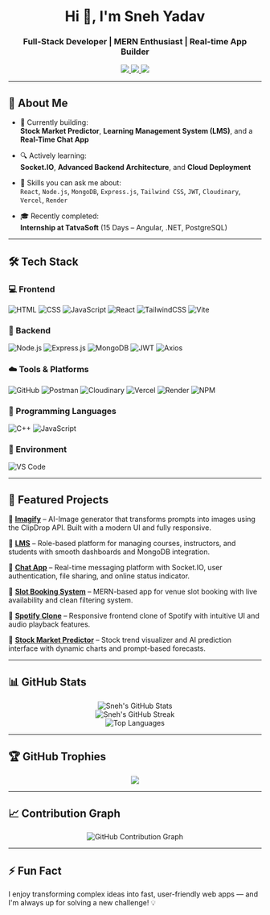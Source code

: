 <h1 align="center">Hi 👋, I'm Sneh Yadav</h1>
<h3 align="center">Full-Stack Developer | MERN Enthusiast | Real-time App Builder</h3>

<p align="center">
  <a href="https://portfolio-eight-kappa-40.vercel.app/" target="_blank">
    <img src="https://img.shields.io/badge/Portfolio-Visit-blueviolet?style=for-the-badge&logo=vercel" />
  </a>
  <a href="mailto:snehyadav091@gmail.com">
    <img src="https://img.shields.io/badge/Email-Me-red?style=for-the-badge&logo=gmail" />
  </a>
  <a href="https://www.linkedin.com/in/snehyadav510">
    <img src="https://img.shields.io/badge/LinkedIn-Connect-blue?style=for-the-badge&logo=linkedin" />
  </a>
</p>

---

## 🌟 About Me

- 🚀 Currently building:  
  **Stock Market Predictor**, **Learning Management System (LMS)**, and a **Real-Time Chat App**

- 🔍 Actively learning:  
  **Socket.IO**, **Advanced Backend Architecture**, and **Cloud Deployment**

- 🧠 Skills you can ask me about:  
  `React`, `Node.js`, `MongoDB`, `Express.js`, `Tailwind CSS`, `JWT`, `Cloudinary`, `Vercel`, `Render`

- 🎓 Recently completed:  
  **Internship at TatvaSoft** (15 Days – Angular, .NET, PostgreSQL)

---

## 🛠️ Tech Stack

### 💻 Frontend
![HTML](https://img.shields.io/badge/HTML5-E34F26?logo=html5&logoColor=white)
![CSS](https://img.shields.io/badge/CSS3-1572B6?logo=css3&logoColor=white)
![JavaScript](https://img.shields.io/badge/JavaScript-F7DF1E?logo=javascript&logoColor=black)
![React](https://img.shields.io/badge/React-18-blue?logo=react)
![TailwindCSS](https://img.shields.io/badge/Tailwind_CSS-4-blue?logo=tailwind-css)
![Vite](https://img.shields.io/badge/Vite-Build-646CFF?logo=vite&logoColor=white)

### 🔧 Backend
![Node.js](https://img.shields.io/badge/Node.js-20-green?logo=node.js)
![Express.js](https://img.shields.io/badge/Express.js-black?logo=express)
![MongoDB](https://img.shields.io/badge/MongoDB-4.4-green?logo=mongodb)
![JWT](https://img.shields.io/badge/JWT-Authentication-blueviolet?logo=json-web-tokens)
![Axios](https://img.shields.io/badge/Axios-Client-5A29E4?logo=axios)

### ☁️ Tools & Platforms
![GitHub](https://img.shields.io/badge/GitHub-181717?logo=github)
![Postman](https://img.shields.io/badge/Postman-FF6C37?logo=postman&logoColor=white)
![Cloudinary](https://img.shields.io/badge/Cloudinary-Media-blue?logo=cloudinary)
![Vercel](https://img.shields.io/badge/Vercel-Deploy-black?logo=vercel)
![Render](https://img.shields.io/badge/Render-Backend-blue?logo=render)
![NPM](https://img.shields.io/badge/NPM-Package-CB3837?logo=npm)

### 🧠 Programming Languages
![C++](https://img.shields.io/badge/C++-00599C?logo=c%2B%2B&logoColor=white)
![JavaScript](https://img.shields.io/badge/JavaScript-F7DF1E?logo=javascript&logoColor=black)

### 🧰 Environment
![VS Code](https://img.shields.io/badge/VSCode-007ACC?logo=visual-studio-code&logoColor=white)

---

## 🚀 Featured Projects

🔹 [**Imagify**](https://imagify-rho-three.vercel.app/) – AI-Image generator that transforms prompts into images using the ClipDrop API. Built with a modern UI and fully responsive.

🔹 [**LMS**](https://lms-sepia-phi.vercel.app/) – Role-based platform for managing courses, instructors, and students with smooth dashboards and MongoDB integration.

🔹 [**Chat App**](https://chat-app-pi-peach-74.vercel.app/) – Real-time messaging platform with Socket.IO, user authentication, file sharing, and online status indicator.

🔹 [**Slot Booking System**](https://slot-booking-livid.vercel.app/) – MERN-based app for venue slot booking with live availability and clean filtering system.

🔹 [**Spotify Clone**](https://spotify-clone-henna-tau.vercel.app/) – Responsive frontend clone of Spotify with intuitive UI and audio playback features.

🔹 [**Stock Market Predictor**](https://stock-market-kohl.vercel.app/) – Stock trend visualizer and AI prediction interface with dynamic charts and prompt-based forecasts.

---

## 📊 GitHub Stats

<p align="center">
  <img src="https://github-readme-stats.vercel.app/api?username=Sneh0510&show_icons=true&theme=radical" alt="Sneh's GitHub Stats" />
  <br />
  <img src="https://github-readme-streak-stats.herokuapp.com/?user=Sneh0510&theme=radical" alt="Sneh's GitHub Streak" />
  <br />
  <img src="https://github-readme-stats.vercel.app/api/top-langs/?username=Sneh0510&layout=compact&theme=radical" alt="Top Languages" />
</p>

---

## 🏆 GitHub Trophies

<p align="center">
  <img src="https://github-profile-trophy.vercel.app/?username=Sneh0510&theme=github&no-frame=true&row=2&column=3" />
</p>

---

## 📈 Contribution Graph

<p align="center">
  <img src="https://github-readme-activity-graph.vercel.app/graph?username=Sneh0510&theme=react-dark" alt="GitHub Contribution Graph" />
</p>


---

## ⚡ Fun Fact  
I enjoy transforming complex ideas into fast, user-friendly web apps — and I'm always up for solving a new challenge! 💡
